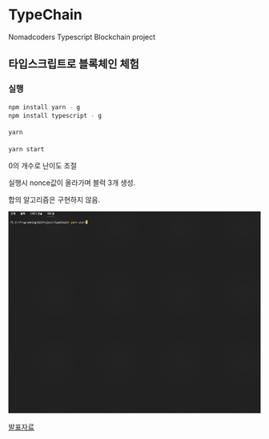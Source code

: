 <!-- @format -->

# TypeChain

Nomadcoders Typescript Blockchain project

## 타입스크립트로 블록체인 체험

### 실행

```bash
npm install yarn - g
npm install typescript - g

yarn

yarn start
```

0의 개수로 난이도 조절

실행시 nonce값이 올라가며 블럭 3개 생성.

합의 알고리즘은 구현하지 않음.

![발표이미지](/img/실행화면.gif)

[발표자료](/장예찬_발표자료.pptx)
